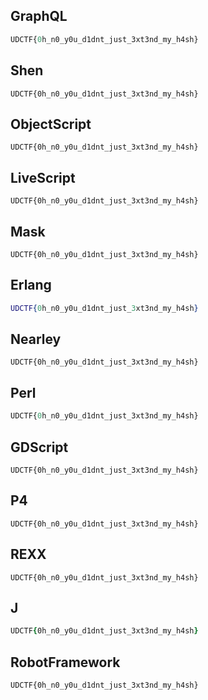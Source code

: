 
## GraphQL
```GraphQL
UDCTF{0h_n0_y0u_d1dnt_just_3xt3nd_my_h4sh}
```
## Shen
```Shen
UDCTF{0h_n0_y0u_d1dnt_just_3xt3nd_my_h4sh}
```
## ObjectScript
```ObjectScript
UDCTF{0h_n0_y0u_d1dnt_just_3xt3nd_my_h4sh}
```
## LiveScript
```LiveScript
UDCTF{0h_n0_y0u_d1dnt_just_3xt3nd_my_h4sh}
```
## Mask
```Mask
UDCTF{0h_n0_y0u_d1dnt_just_3xt3nd_my_h4sh}
```
## Erlang
```Erlang
UDCTF{0h_n0_y0u_d1dnt_just_3xt3nd_my_h4sh}
```
## Nearley
```Nearley
UDCTF{0h_n0_y0u_d1dnt_just_3xt3nd_my_h4sh}
```
## Perl
```Perl
UDCTF{0h_n0_y0u_d1dnt_just_3xt3nd_my_h4sh}
```
## GDScript
```GDScript
UDCTF{0h_n0_y0u_d1dnt_just_3xt3nd_my_h4sh}
```
## P4
```P4
UDCTF{0h_n0_y0u_d1dnt_just_3xt3nd_my_h4sh}
```
## REXX
```REXX
UDCTF{0h_n0_y0u_d1dnt_just_3xt3nd_my_h4sh}
```
## J
```J
UDCTF{0h_n0_y0u_d1dnt_just_3xt3nd_my_h4sh}
```
## RobotFramework
```RobotFramework
UDCTF{0h_n0_y0u_d1dnt_just_3xt3nd_my_h4sh}
```